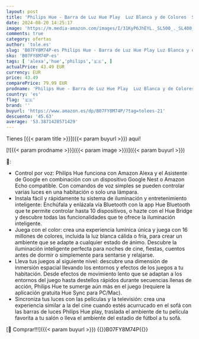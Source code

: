 ```yaml
---
layout: post
title: 'Philips Hue - Barra de Luz Hue Play  Luz Blanca y de Colores  Sincroniza tus luces con el contendio de tu TV y juegos  Funciona con Alexa  Google Assistant y Apple HomeKit  Blanco'
date: 2024-08-20 14:25:17
image: 'https://m.media-amazon.com/images/I/31KyP6JhEYL._SL500_._SL400_.jpg'
comments: true
category: ofertas
author: 'tole.es'
slug: 'B07FY8M74P-es Philips Hue - Barra de Luz Hue Play Luz Blanca y de...'
sku: 'B07FY8M74P-es'
tags: [ 'alexa','hue','philips','🇪🇸', ]
actualPrice: 43.49 EUR
currency: EUR
price: 43.49
comparePrice: 79.99 EUR
prodname: 'Philips Hue - Barra de Luz Hue Play  Luz Blanca y de Colores  Sincroniza tus luces con el contendio de tu TV y juegos  Funciona con Alexa  Google Assistant y Apple HomeKit  Blanco'
country: 'es'
flag: '🇪🇸'
brand: ''
buyurl: 'https://www.amazon.es/dp/B07FY8M74P/?tag=tolees-21'
descuento: '45.63'
average: '53.3871428571429'
---
```


Tienes [{{< param title >}}]({{< param buyurl >}}) aqui!

[![{{< param prodname >}}]({{< param image >}})]({{< param buyurl >}})

🔎:

- Control por voz: Philips Hue funciona con Amazon Alexa y el Asistente de Google en combinación con un dispositivo Google Nest o Amazon Echo compatible. Con comandos de voz simples se pueden controlar varias luces en una habitación o solo una lámpara.
- Instala fácil y rápidamente tu sistema de iluminación y entretenimiento inteligente: Enchúfala y enlázala vía Bluetooth con la app Hue Bluetooth que te permite controlar hasta 10 dispositivos, o hazte con el Hue Bridge y descubre todas las funcionalidades que te ofrece la iluminación inteligente.
- Juega con el color: crea una experiencia lumínica única y juega con 16 millones de colores, incluida la luz blanca cálida o fría, para crear un ambiente que se adapte a cualquier estado de ánimo. Descubre la iluminación inteligente perfecta para noches de cine, fiestas, cuentos antes de dormir o simplemente para sentarse y relajarse.
- Lleva tus juegos al siguiente nivel: descubre una dimensión de inmersión espacial llevando los entornos y efectos de los juegos a tu habitación. Desde efectos de movimiento lento que se adaptan a los entornos del juego hasta destellos rápidos durante secuencias llenas de acción, Philips Hue te sumerge aún más en el juego (requiere la aplicación gratuita Hue Sync para PC/Mac).
- Sincroniza tus luces con las películas y la televisión: crea una experiencia similar a la del cine cuando estés acurrucado en el sofá con las barras de luces Philips Hue play, traslada el ambiente de tu película favorita a tu salón o lleva el ambiente del estadio de fútbol a tu sofá.

[🛒 Comprar!!!]({{< param buyurl >}})
{{<world>}}B07FY8M74P{{</world>}}
